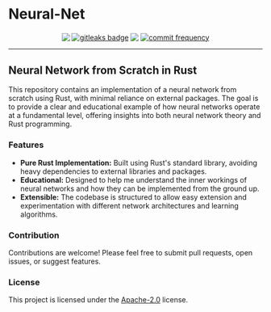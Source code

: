 # Neural-Net
<p align="center">
    <a href="https://github.com/elidholm/neural-net/actions/workflows/code-analysis.yml"><img align="center" src="https://github.com/elidholm/neural-net/actions/workflows/code-analysis.yml/badge.svg"/></a>
    <a href="https://github.com/zricethezav/gitleaks-action"><img align="center" src="https://img.shields.io/badge/protected%20by-gitleaks-blue" alt="gitleaks badge"></a>
    <a href="https://github.com/elidholm/neural-net/issues"><img align="center" src="https://img.shields.io/github/issues/elidholm/neural-net"/></a>
    <a href="https://github.com/elidholm/neural-net/commits/master"><img align="center" src="https://img.shields.io/github/commit-activity/m/elidholm/neural-net" alt="commit frequency"></a>
</p>

---

## Neural Network from Scratch in Rust
This repository contains an implementation of a neural network from
scratch using Rust, with minimal reliance on external packages. The
goal is to provide a clear and educational example of how neural
networks operate at a fundamental level, offering insights into both
neural network theory and Rust programming.

### Features
- **Pure Rust Implementation:** Built using Rust's standard library,
  avoiding heavy dependencies to external libraries and packages.
- **Educational:** Designed to help me understand the inner workings
  of neural networks and how they can be implemented from the ground
  up.
- **Extensible:** The codebase is structured to allow easy extension
  and experimentation with different network architectures and learning
  algorithms.

### Contribution
Contributions are welcome! Please feel free to submit pull requests,
open issues, or suggest features.

### License
This project is licensed under the [Apache-2.0](https://www.apache.org/licenses/LICENSE-2.0) license.
